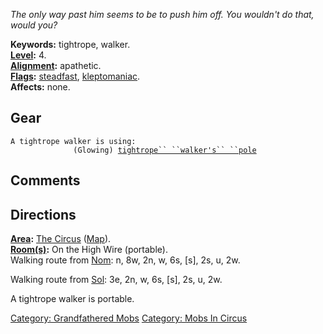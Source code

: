 *The only way past him seems to be to push him off. You wouldn't do
that, would you?*

**Keywords:** tightrope, walker.  
**[Level](Level.md "wikilink"):** 4.  
**[Alignment](Alignment.md "wikilink"):** apathetic.  
**[Flags](:Category:_Mob_Types.md "wikilink"):**
[steadfast](Sentinel_Mobs.md "wikilink"),
[kleptomaniac](:Category:_Scavenging_Mobs.md "wikilink").  
**Affects:** none.  

## Gear

`A tightrope walker is using:`  
<held>`              (Glowing) `[`tightrope`` ``walker's`` ``pole`](Tightrope_Walker's_Pole.md "wikilink")

## Comments

## Directions

**[Area](:Category:_Areas.md "wikilink"):** [The
Circus](:Category:_Circus.md "wikilink")
([Map](Circus_Map.md "wikilink")).  
**[Room(s)](:Category:_Rooms.md "wikilink"):** On the High Wire
(portable).  
Walking route from [Nom](Nom "wikilink"): n, 8w, 2n, w, 6s, \[s\], 2s,
u, 2w.

Walking route from [Sol](Sol "wikilink"): 3e, 2n, w, 6s, \[s\], 2s, u,
2w.

A tightrope walker is portable.  

[Category: Grandfathered Mobs](Category:_Grandfathered_Mobs "wikilink")
[Category: Mobs In Circus](Category:_Mobs_In_Circus "wikilink")
